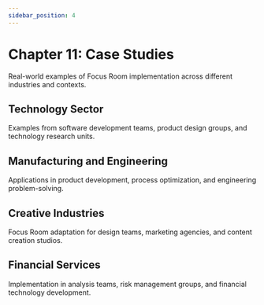 ```yaml
---
sidebar_position: 4
---
```


# Chapter 11: Case Studies

Real-world examples of Focus Room implementation across different industries and contexts.

## Technology Sector

Examples from software development teams, product design groups, and technology research units.

## Manufacturing and Engineering

Applications in product development, process optimization, and engineering problem-solving.

## Creative Industries

Focus Room adaptation for design teams, marketing agencies, and content creation studios.

## Financial Services

Implementation in analysis teams, risk management groups, and financial technology development. 
